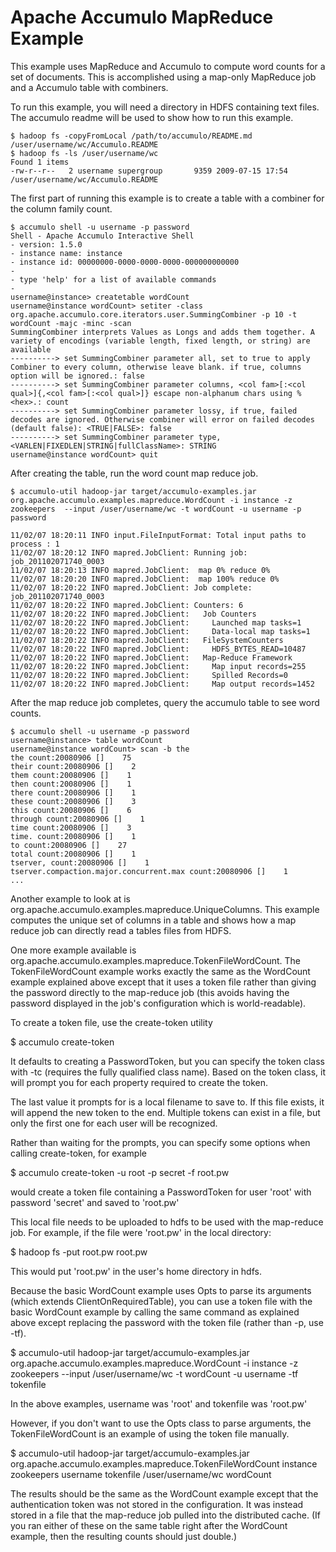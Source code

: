 <!--
Licensed to the Apache Software Foundation (ASF) under one or more
contributor license agreements.  See the NOTICE file distributed with
this work for additional information regarding copyright ownership.
The ASF licenses this file to You under the Apache License, Version 2.0
(the "License"); you may not use this file except in compliance with
the License.  You may obtain a copy of the License at

    http://www.apache.org/licenses/LICENSE-2.0

Unless required by applicable law or agreed to in writing, software
distributed under the License is distributed on an "AS IS" BASIS,
WITHOUT WARRANTIES OR CONDITIONS OF ANY KIND, either express or implied.
See the License for the specific language governing permissions and
limitations under the License.
-->
# Apache Accumulo MapReduce Example

This example uses MapReduce and Accumulo to compute word counts for a set of
documents. This is accomplished using a map-only MapReduce job and a
Accumulo table with combiners.

To run this example, you will need a directory in HDFS containing text files.
The accumulo readme will be used to show how to run this example.

    $ hadoop fs -copyFromLocal /path/to/accumulo/README.md /user/username/wc/Accumulo.README
    $ hadoop fs -ls /user/username/wc
    Found 1 items
    -rw-r--r--   2 username supergroup       9359 2009-07-15 17:54 /user/username/wc/Accumulo.README

The first part of running this example is to create a table with a combiner
for the column family count.

    $ accumulo shell -u username -p password
    Shell - Apache Accumulo Interactive Shell
    - version: 1.5.0
    - instance name: instance
    - instance id: 00000000-0000-0000-0000-000000000000
    -
    - type 'help' for a list of available commands
    -
    username@instance> createtable wordCount
    username@instance wordCount> setiter -class org.apache.accumulo.core.iterators.user.SummingCombiner -p 10 -t wordCount -majc -minc -scan
    SummingCombiner interprets Values as Longs and adds them together. A variety of encodings (variable length, fixed length, or string) are available
    ----------> set SummingCombiner parameter all, set to true to apply Combiner to every column, otherwise leave blank. if true, columns option will be ignored.: false
    ----------> set SummingCombiner parameter columns, <col fam>[:<col qual>]{,<col fam>[:<col qual>]} escape non-alphanum chars using %<hex>.: count
    ----------> set SummingCombiner parameter lossy, if true, failed decodes are ignored. Otherwise combiner will error on failed decodes (default false): <TRUE|FALSE>: false
    ----------> set SummingCombiner parameter type, <VARLEN|FIXEDLEN|STRING|fullClassName>: STRING
    username@instance wordCount> quit

After creating the table, run the word count map reduce job.

    $ accumulo-util hadoop-jar target/accumulo-examples.jar org.apache.accumulo.examples.mapreduce.WordCount -i instance -z zookeepers  --input /user/username/wc -t wordCount -u username -p password

    11/02/07 18:20:11 INFO input.FileInputFormat: Total input paths to process : 1
    11/02/07 18:20:12 INFO mapred.JobClient: Running job: job_201102071740_0003
    11/02/07 18:20:13 INFO mapred.JobClient:  map 0% reduce 0%
    11/02/07 18:20:20 INFO mapred.JobClient:  map 100% reduce 0%
    11/02/07 18:20:22 INFO mapred.JobClient: Job complete: job_201102071740_0003
    11/02/07 18:20:22 INFO mapred.JobClient: Counters: 6
    11/02/07 18:20:22 INFO mapred.JobClient:   Job Counters
    11/02/07 18:20:22 INFO mapred.JobClient:     Launched map tasks=1
    11/02/07 18:20:22 INFO mapred.JobClient:     Data-local map tasks=1
    11/02/07 18:20:22 INFO mapred.JobClient:   FileSystemCounters
    11/02/07 18:20:22 INFO mapred.JobClient:     HDFS_BYTES_READ=10487
    11/02/07 18:20:22 INFO mapred.JobClient:   Map-Reduce Framework
    11/02/07 18:20:22 INFO mapred.JobClient:     Map input records=255
    11/02/07 18:20:22 INFO mapred.JobClient:     Spilled Records=0
    11/02/07 18:20:22 INFO mapred.JobClient:     Map output records=1452

After the map reduce job completes, query the accumulo table to see word
counts.

    $ accumulo shell -u username -p password
    username@instance> table wordCount
    username@instance wordCount> scan -b the
    the count:20080906 []    75
    their count:20080906 []    2
    them count:20080906 []    1
    then count:20080906 []    1
    there count:20080906 []    1
    these count:20080906 []    3
    this count:20080906 []    6
    through count:20080906 []    1
    time count:20080906 []    3
    time. count:20080906 []    1
    to count:20080906 []    27
    total count:20080906 []    1
    tserver, count:20080906 []    1
    tserver.compaction.major.concurrent.max count:20080906 []    1
    ...

Another example to look at is
org.apache.accumulo.examples.mapreduce.UniqueColumns. This example
computes the unique set of columns in a table and shows how a map reduce job
can directly read a tables files from HDFS.

One more example available is
org.apache.accumulo.examples.mapreduce.TokenFileWordCount.
The TokenFileWordCount example works exactly the same as the WordCount example
explained above except that it uses a token file rather than giving the
password directly to the map-reduce job (this avoids having the password
displayed in the job's configuration which is world-readable).

To create a token file, use the create-token utility

  $ accumulo create-token

It defaults to creating a PasswordToken, but you can specify the token class
with -tc (requires the fully qualified class name). Based on the token class,
it will prompt you for each property required to create the token.

The last value it prompts for is a local filename to save to. If this file
exists, it will append the new token to the end. Multiple tokens can exist in
a file, but only the first one for each user will be recognized.

Rather than waiting for the prompts, you can specify some options when calling
create-token, for example

  $ accumulo create-token -u root -p secret -f root.pw

would create a token file containing a PasswordToken for
user 'root' with password 'secret' and saved to 'root.pw'

This local file needs to be uploaded to hdfs to be used with the
map-reduce job. For example, if the file were 'root.pw' in the local directory:

  $ hadoop fs -put root.pw root.pw

This would put 'root.pw' in the user's home directory in hdfs.

Because the basic WordCount example uses Opts to parse its arguments
(which extends ClientOnRequiredTable), you can use a token file with
the basic WordCount example by calling the same command as explained above
except replacing the password with the token file (rather than -p, use -tf).

  $ accumulo-util hadoop-jar target/accumulo-examples.jar org.apache.accumulo.examples.mapreduce.WordCount -i instance -z zookeepers  --input /user/username/wc -t wordCount -u username -tf tokenfile

In the above examples, username was 'root' and tokenfile was 'root.pw'

However, if you don't want to use the Opts class to parse arguments,
the TokenFileWordCount is an example of using the token file manually.

  $ accumulo-util hadoop-jar target/accumulo-examples.jar org.apache.accumulo.examples.mapreduce.TokenFileWordCount instance zookeepers username tokenfile /user/username/wc wordCount

The results should be the same as the WordCount example except that the
authentication token was not stored in the configuration. It was instead
stored in a file that the map-reduce job pulled into the distributed cache.
(If you ran either of these on the same table right after the
WordCount example, then the resulting counts should just double.)




